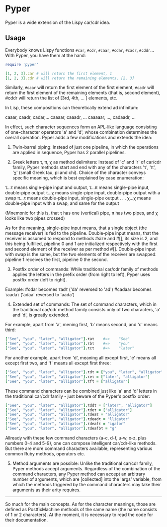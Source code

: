 # Pyper

Pyper is a wide extension of the Lispy car/cdr idea.

## Usage

Everybody knows Lispy functions `#car`, `#cdr`, `#caar`, `#cdar`, `#cadr`, `#cddr`...
With Pyper, you have them at the hand:
```ruby
require 'pyper'

[1, 2, 3].car # will return the first element, 1
[1, 2, 3].cdr # will return the remaining elements, [2, 3]
```

Similarly, `#caar` will return the first element of the first element, `#cadr`
will return the first element of the remaining elements (that is, second
element), #cddr will return the list of [3rd, 4th, ... ] elements, etc.

In Lisp, these compositions can theoretically extend ad infinitum:

caaar, caadr, cadar,...
caaaar, caaadr, ...
caaaaar, ..., cadaadr, ...

In effect, such character sequences form an APL-like language consisting of
one-character operators 'a' and 'd', whose combination determines the overall
operation. Pyper adds a few modifications and extends the idea:

1. Twin-barrel piping: Instead of just one pipeline, in which the
operations are applied in sequence, Pyper has 2 parallel pipelines.

2. Greek letters τ, π, χ as method delimiters: Instead of 'c' and 'r' of
car/cdr family, Pyper methods start and end with any of the characters
'τ', 'π', 'χ' (small Greek tau, pi and chi). Choice of the character
conveys specific meaning, which is best explained by case enumeration:

τ...τ means single-pipe input and output,
τ...π means single-pipe input, double-pipe output
τ...χ means single-pipe input, double-pipe output with a swap
π...τ means double-pipe input, single-pipe output
. . .
χ...χ means double-pipe input with a swap, and same for the output

(Mnemonic for this is, that τ has one (vertical) pipe, π has two pipes,
and χ looks like two pipes crossed)

As for the meaning, single-pipe input means, that a single object (the
message receiver) is fed to the pipeline. Double-pipe input means, that
the receiver is assumed to respond to methods #size and #[], its size is
2, and this being fulfilled, pipeline 0 and 1 are initialized
respectively with the first and second element of the receiver as per
method #[]. Double-pipe input with swap is the same, but the two
elements of the receiver are swapped: pipeline 1 receives the first,
pipeline 0 the second.

3. Postfix order of commands: While traditional car/cdr family of
methods applies the letters in the prefix order (from right to left),
Pyper uses postfix order (left to right).

Example: #cdar becomes τadτ ('da' reversed to 'ad')
         #cadaar becomes τaadaτ ('adaa' reversed to 'aada')

4. Extended set of commands: The set of command characters, which in the
traditional car/cdr method family consists only of two characters, 'a'
and 'd', is greatly extended.

For example, apart from 'a', mening first, 'b' means second, and 'c'
means third:
```ruby
["See", "you", "later", "alligator"].τaτ    #=>    "See"
["See", "you", "later", "alligator"].τbτ    #=>    "you"
["See", "you", "later", "alligator"].τcτ    #=>    "later"
```

For another example, apart from 'd', meaning all except first, 'e' means
all except first two, and 'f' means all except first three:
```ruby
["See", "you", "later", "alligator"].τdτ = ["you", "later", "alligator"]
["See", "you", "later", "alligator"].τeτ = ["later", "alligator"]
["See", "you", "later", "alligator"].τfτ = ["alligator"]
```

These command characters can be combined just like 'a' and 'd' letters
in the traditional car/cdr family - just beware of the Pyper's postfix
order:
```ruby
["See", "you", "later", "alligator"].τddτ = ["later", "alligator"]
["See", "you", "later", "alligator"].τdeτ = ["alligator"]
["See", "you", "later", "alligator"].τdeaτ = "alligator"
["See", "you", "later", "alligator"].τdeadτ = "lligator"
["See", "you", "later", "alligator"].τdeafτ = "igator"
["See", "you", "later", "alligator"].τdeafbτ = "g"
```

Allready with these few command characters (a-c, d-f, u-w, x-z, plus
numbers 0-4 and 5-9), one can compose intelligent car/cdr-like methods.
But there are more command characters available, representing various
common Ruby methods, operators etc.

5. Method arguments are possible: Unlike the traditional car/cdr family,
Pyper methods accept arguments. Regardless of the combination of the
command characters, any Pyper method can accept an arbitrary number of
arguments, which are [collected] into the 'args' variable, from which
the methods triggered by the command characters may take their arguments
as their arity requires.

******************************************************************

So much for the main concepts. As for the character meanings, those are
defined as PostfixMachine methods of the same name (the name consists of
1 or 2 characters). At the moment, it is necessary to read the code for
their documentation.
